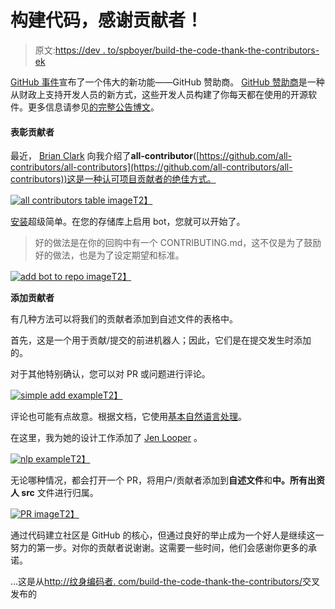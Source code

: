 # 构建代码，感谢贡献者！

> 原文:[https://dev . to/spboyer/build-the-code-thank-the-contributors-ek](https://dev.to/spboyer/build-the-code-thank-the-contributors-ek)

[GitHub 事件](https://github.blog/2019-05-23-building-an-interconnected-community-together/)宣布了一个伟大的新功能——GitHub 赞助商。 [GitHub 赞助商](https://github.com/sponsors)是一种从财政上支持开发人员的新方式，这些开发人员构建了你每天都在使用的开源软件。更多信息请参见[的完整公告博文]((https://github.blog/2019-05-23-announcing-github-sponsors-a-new-way-to-contribute-to-open-source/))。

#### [](#recognizing-contributors)表彰贡献者

最近， [Brian Clark](https://twitter.com/_clarkio) 向我介绍了**all-contributor**([https://github.com/all-contributors/all-contributors](https://github.com/all-contributors/all-contributors))这是一种认可项目贡献者的绝佳方式。

[![all contributors table image](../Images/4771664eeb52af82645a51f5d301ae57.png)T2】](https://res.cloudinary.com/practicaldev/image/fetch/s--_Cjou3RW--/c_limit%2Cf_auto%2Cfl_progressive%2Cq_auto%2Cw_880/https://tattoocoder.com/content/images/2019/05/Screen-Shot-2019-05-23-at-9.52.10-PM.png)

[安装](https://allcontributors.org/docs/en/bot/installation)超级简单。在您的存储库上启用 bot，您就可以开始了。

> 好的做法是在你的回购中有一个 CONTRIBUTING.md，这不仅是为了鼓励好的做法，也是为了设定期望和标准。

[![add bot to repo image](../Images/8335be04dfa871cf752df52b1d3c0828.png)T2】](https://res.cloudinary.com/practicaldev/image/fetch/s--efrlKEHx--/c_limit%2Cf_auto%2Cfl_progressive%2Cq_auto%2Cw_880/https://tattoocoder.com/content/images/2019/05/Screen-Shot-2019-05-23-at-9.29.05-PM.png)

**添加贡献者**

有几种方法可以将我们的贡献者添加到自述文件的表格中。

首先，这是一个用于贡献/提交的前进机器人；因此，它们是在提交发生时添加的。

对于其他特别确认，您可以对 PR 或问题进行评论。

[![simple add example](../Images/5a02115b72ac2bbe3df1d9208349ef93.png)T2】](https://res.cloudinary.com/practicaldev/image/fetch/s--aCSmZxbE--/c_limit%2Cf_auto%2Cfl_progressive%2Cq_auto%2Cw_880/https://tattoocoder.com/content/images/2019/05/Screen-Shot-2019-05-23-at-9.43.59-PM.png)

评论也可能有点故意。根据文档，它使用[基本自然语言处理](https://github.com/all-contributors/all-contributors-bot/blob/master/src/tasks/processIssueComment/utils/parse-comment/index.js)。

在这里，我为她的设计工作添加了 [Jen Looper](https://twitter.com/jenlooper) 。

[![nlp example](../Images/9259cbafeecc25618b2df085d84e408f.png)T2】](https://res.cloudinary.com/practicaldev/image/fetch/s--LiYBmV48--/c_limit%2Cf_auto%2Cfl_progressive%2Cq_auto%2Cw_880/https://tattoocoder.com/content/images/2019/05/Screen-Shot-2019-05-23-at-9.39.41-PM.png)

无论哪种情况，都会打开一个 PR，将用户/贡献者添加到**自述文件**和**中。所有出资人 src** 文件进行归属。

[![PR image](../Images/627d32b983d3da299455cfb34eb7e8b4.png)T2】](https://res.cloudinary.com/practicaldev/image/fetch/s--iwkD1VKt--/c_limit%2Cf_auto%2Cfl_progressive%2Cq_auto%2Cw_880/https://tattoocoder.com/content/images/2019/05/Screen-Shot-2019-05-23-at-9.43.27-PM.png)

通过代码建立社区是 GitHub 的核心，但通过良好的举止成为一个好人是继续这一努力的第一步。对你的贡献者说谢谢。这需要一些时间，他们会感谢你更多的承诺。

...这是从[http://纹身编码者. com/build-the-code-thank-the-contributors/](http://tattoocoder.com/build-the-code-thank-the-contributors/)交叉发布的